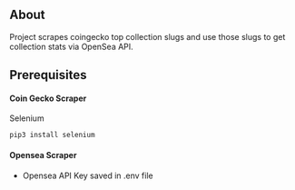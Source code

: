 ## About
Project scrapes coingecko top collection slugs and use those slugs to get collection stats via OpenSea API.

## Prerequisites
#### Coin Gecko Scraper
Selenium
```
pip3 install selenium
```
#### Opensea Scraper
- Opensea API Key saved in .env file

